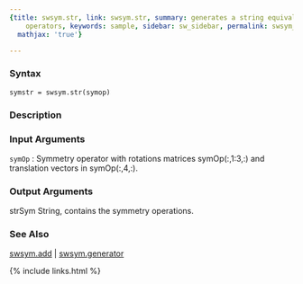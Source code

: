 ```yaml
---
{title: swsym.str, link: swsym.str, summary: generates a string equivalent of symmetry
    operators, keywords: sample, sidebar: sw_sidebar, permalink: swsym_str, folder: swsym,
  mathjax: 'true'}

---
```


### Syntax

`symstr = swsym.str(symop)`

### Description



### Input Arguments

`symOp`
: Symmetry operator with rotations matrices symOp(:,1:3,:) and
  translation vectors in symOp(:,4,:).

### Output Arguments

strSym    String, contains the symmetry operations.

### See Also

[swsym.add](swsym_add) \| [swsym.generator](swsym_generator)

{% include links.html %}
